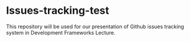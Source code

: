 # Issues-tracking-test
This repository will be used for our presentation of Github issues tracking system in Development Frameworks Lecture. 
